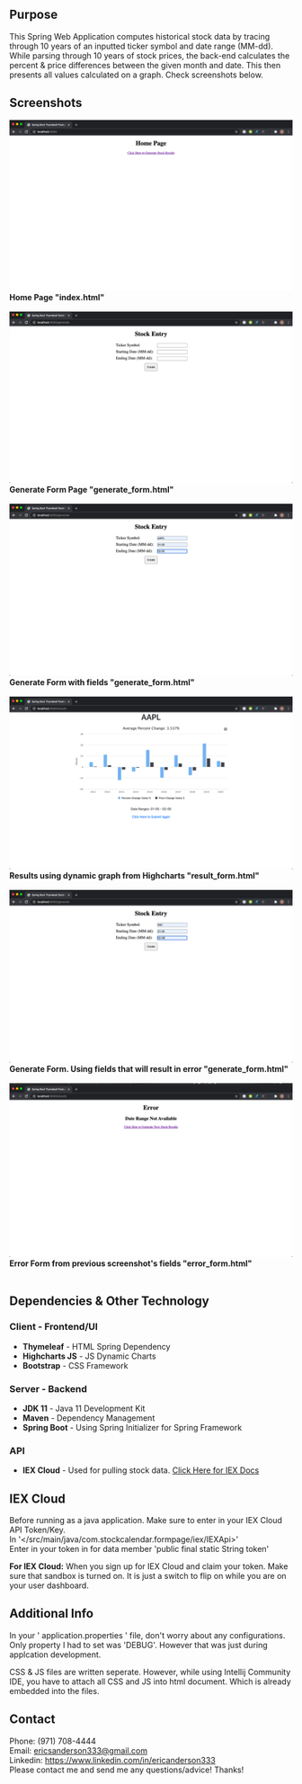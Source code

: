 ## Purpose
This Spring Web Application computes historical stock data
by tracing through 10 years of an inputted ticker symbol and 
date range (MM-dd). While parsing through 10 years of stock
prices, the back-end calculates the percent & price differences 
between the given month and date. This then presents all values 
calculated on a graph. Check screenshots below.

## Screenshots
![Home Page](/documents/screenshots/home-page.png) <br />
**Home Page "index.html"** <br />
<br />
![Generate Form](/documents/screenshots/generate-form.png) <br />
**Generate Form Page "generate_form.html"** <br />
<br />
![Generate Form AAPL](/documents/screenshots/generate-form-aapl.png) <br />
**Generate Form with fields "generate_form.html"** <br />
<br />
![Results Page AAPL](/documents/screenshots/results-page-aapl.png) <br />
**Results using dynamic graph from Highcharts "result_form.html"** <br />
<br />
![Generate Form NIO](/documents/screenshots/generate-form-nio.png) <br />
**Generate Form. Using fields that will result in error "generate_form.html"** <br />
<br />
![Error Page NIO](/documents/screenshots/error-page-nio.png) <br />
**Error Form from previous screenshot's fields "error_form.html"** <br />
<br />

## Dependencies & Other Technology
### Client - Frontend/UI
* **Thymeleaf** - HTML Spring Dependency
* **Highcharts JS** - JS Dynamic Charts
* **Bootstrap** - CSS Framework
### Server - Backend
* **JDK 11** - Java 11 Development Kit
* **Maven** - Dependency Management
* **Spring Boot** - Using Spring Initializer for Spring Framework
### API
* **IEX Cloud** - Used for pulling stock data. [Click Here for IEX Docs](https://iexcloud.io/docs/api/)

## IEX Cloud
Before running as a java application. Make sure to enter in your
IEX Cloud API Token/Key. <br />
In '</src/main/java/com.stockcalendar.formpage/iex/IEXApi>' <br />
Enter in your token in for data member 'public final static String token' <br />

**For IEX Cloud:** When you sign up for IEX Cloud and claim your
token. Make sure that sandbox is turned on. It is just a switch to flip
on while you are on your user dashboard. <br />

## Additional Info
In your ' application.properties ' 
file, don't worry about any configurations.
Only property I had to set was 'DEBUG'. However that was just during applcation
development. <br />

CSS & JS files are written seperate. However, while using Intellij Community IDE, 
you have to attach all CSS and JS into html document. Which is already embedded into 
the files. <br />

## Contact
Phone: (971) 708-4444<br />
Email: ericsanderson333@gmail.com<br />
Linkedin: https://www.linkedin.com/in/ericanderson333 <br />
Please contact me and send me any questions/advice! Thanks!




